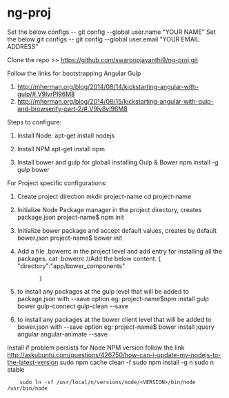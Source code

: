 # ng-proj
Set the below configs
--  git config --global user.name "YOUR NAME"
Set the below git configs
-- git config --global user.email "YOUR EMAIL ADDRESS"

Clone the repo 
    >> https://github.com/swaroopjayanthi9/ng-proj.git


Follow the links for bootstrapping Angular Gulp
1) http://mherman.org/blog/2014/08/14/kickstarting-angular-with-gulp/#.V9lvrPl96M8
2) http://mherman.org/blog/2014/08/15/kickstarting-angular-with-gulp-and-browserify-part-2/#.V9lv8vl96M8

Steps to configure:

1) Install Node:
    apt-get install nodejs

2) Install NPM
     apt-get install npm

3) Install bower and gulp for globall installing Gulp & Bower
      npm install -g gulp bower

For Project specific configurations:

1) Create project direction 
     mkdir project-name
     cd project-name

2) Initialize Node Package manager in the project directory, creates package.json
     project-name$ npm init
 
3) Initialize bower package and accept default values, creates by default bower.json
     project-name$ bower init

4) Add a file .bowerrc in the project level and add entry for installing all the packages.
        cat   .bowerrc  //Add the below content.
              {
                     "directory":"app/bower_components"

              }

5) to install any packages at the gulp level that will be added to package.json with --save option
    eg:
      project-name$npm install gulp bower gulp-connect gulp-clean --save

6) to install any packages at the bower client level that will be added to bower.json with --save option
     eg:
       project-name$ bower install jquery angular angular-animate --save


Install if problem persists for Node NPM version follow the link
http://askubuntu.com/questions/426750/how-can-i-update-my-nodejs-to-the-latest-version
        sudo npm cache clean -f
        sudo npm install -g n
        sudo n stable

        sudo ln -sf /usr/local/n/versions/node/<VERSION>/bin/node /usr/bin/node